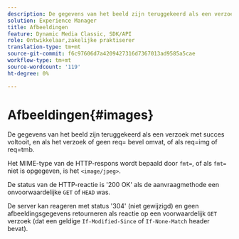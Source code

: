 ```yaml
---
description: De gegevens van het beeld zijn teruggekeerd als een verzoek met succes voltooit, en als het verzoek of geen req= bevel omvat, of als req=img of req=tmb.
solution: Experience Manager
title: Afbeeldingen
feature: Dynamic Media Classic, SDK/API
role: Ontwikkelaar,zakelijke praktiserer
translation-type: tm+mt
source-git-commit: f6c97606d7a4209427316d7367013ad9585a5cae
workflow-type: tm+mt
source-wordcount: '119'
ht-degree: 0%

---
```



# Afbeeldingen{#images}

De gegevens van het beeld zijn teruggekeerd als een verzoek met succes voltooit, en als het verzoek of geen req= bevel omvat, of als req=img of req=tmb.

Het MIME-type van de HTTP-respons wordt bepaald door `fmt=`, of als `fmt=` niet is opgegeven, is het `<image/jpeg>`.

De status van de HTTP-reactie is &#39;200 OK&#39; als de aanvraagmethode een onvoorwaardelijke `GET` of `HEAD` was.

De server kan reageren met status &#39;304&#39; (niet gewijzigd) en geen afbeeldingsgegevens retourneren als reactie op een voorwaardelijk `GET` verzoek (dat een geldige `If-Modified-Since` of `If-None-Match` header bevat).
